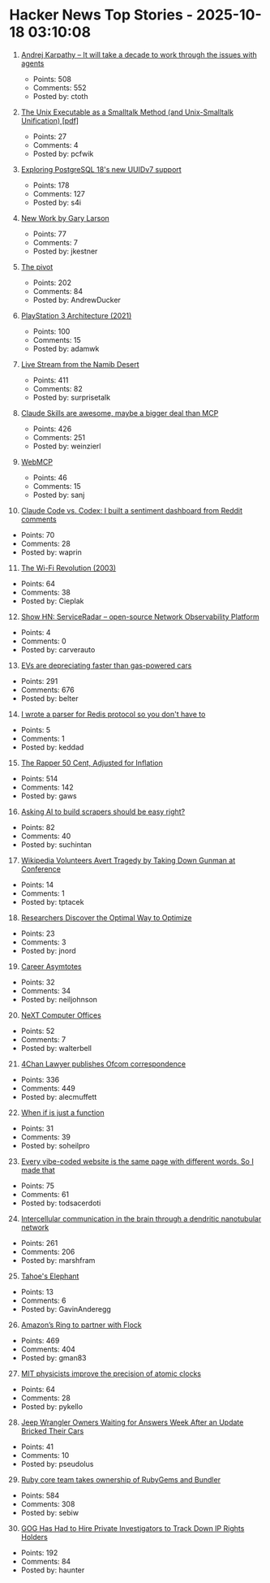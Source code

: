 # Hacker News Top Stories - 2025-10-18 03:10:08

1. [Andrej Karpathy – It will take a decade to work through the issues with agents](https://www.dwarkesh.com/p/andrej-karpathy)
   - Points: 508
   - Comments: 552
   - Posted by: ctoth

2. [The Unix Executable as a Smalltalk Method (and Unix-Smalltalk Unification) [pdf]](https://programmingmadecomplicated.wordpress.com/wp-content/uploads/2025/10/onward25-jakubovic.pdf)
   - Points: 27
   - Comments: 4
   - Posted by: pcfwik

3. [Exploring PostgreSQL 18's new UUIDv7 support](https://aiven.io/blog/exploring-postgresql-18-new-uuidv7-support)
   - Points: 178
   - Comments: 127
   - Posted by: s4i

4. [New Work by Gary Larson](https://www.thefarside.com/new-stuff)
   - Points: 77
   - Comments: 7
   - Posted by: jkestner

5. [The pivot](https://www.antipope.org/charlie/blog-static/2025/10/the-pivot-1.html)
   - Points: 202
   - Comments: 84
   - Posted by: AndrewDucker

6. [PlayStation 3 Architecture (2021)](https://www.copetti.org/writings/consoles/playstation-3)
   - Points: 100
   - Comments: 15
   - Posted by: adamwk

7. [Live Stream from the Namib Desert](https://bookofjoe2.blogspot.com/2025/10/live-stream-from-namib-desert.html)
   - Points: 411
   - Comments: 82
   - Posted by: surprisetalk

8. [Claude Skills are awesome, maybe a bigger deal than MCP](https://simonwillison.net/2025/Oct/16/claude-skills/)
   - Points: 426
   - Comments: 251
   - Posted by: weinzierl

9. [WebMCP](https://github.com/jasonjmcghee/WebMCP)
   - Points: 46
   - Comments: 15
   - Posted by: sanj

10. [Claude Code vs. Codex: I built a sentiment dashboard from Reddit comments](https://www.aiengineering.report/p/claude-code-vs-codex-sentiment-analysis-reddit)
   - Points: 70
   - Comments: 28
   - Posted by: waprin

11. [The Wi-Fi Revolution (2003)](https://www.wired.com/2003/05/wifirevolution/)
   - Points: 64
   - Comments: 38
   - Posted by: Cieplak

12. [Show HN: ServiceRadar – open-source Network Observability Platform](https://github.com/carverauto/serviceradar)
   - Points: 4
   - Comments: 0
   - Posted by: carverauto

13. [EVs are depreciating faster than gas-powered cars](https://restofworld.org/2025/ev-depreciation-blusmart-collapse/)
   - Points: 291
   - Comments: 676
   - Posted by: belter

14. [I wrote a parser for Redis protocol so you don't have to](https://neversleeps.moscow/publications/resp.html)
   - Points: 5
   - Comments: 1
   - Posted by: keddad

15. [The Rapper 50 Cent, Adjusted for Inflation](https://50centadjustedforinflation.com/)
   - Points: 514
   - Comments: 142
   - Posted by: gaws

16. [Asking AI to build scrapers should be easy right?](https://www.skyvern.com/blog/asking-ai-to-build-scrapers-should-be-easy-right/)
   - Points: 82
   - Comments: 40
   - Posted by: suchintan

17. [Wikipedia Volunteers Avert Tragedy by Taking Down Gunman at Conference](https://www.nytimes.com/2025/10/17/nyregion/wikipedia-conference-gunman.html)
   - Points: 14
   - Comments: 1
   - Posted by: tptacek

18. [Researchers Discover the Optimal Way to Optimize](https://www.quantamagazine.org/researchers-discover-the-optimal-way-to-optimize-20251013/)
   - Points: 23
   - Comments: 3
   - Posted by: jnord

19. [Career Asymtotes](https://molochinations.substack.com/p/career-asymptotes)
   - Points: 32
   - Comments: 34
   - Posted by: neiljohnson

20. [NeXT Computer Offices](https://archive.org/details/NeXTComputerOffices)
   - Points: 52
   - Comments: 7
   - Posted by: walterbell

21. [4Chan Lawyer publishes Ofcom correspondence](https://alecmuffett.com/article/117792)
   - Points: 336
   - Comments: 449
   - Posted by: alecmuffett

22. [When if is just a function](https://ryelang.org/blog/posts/if-as-function-blogpost-working-on-it_ver1/)
   - Points: 31
   - Comments: 39
   - Posted by: soheilpro

23. [Every vibe-coded website is the same page with different words. So I made that](https://vibe-coded.lol/)
   - Points: 75
   - Comments: 61
   - Posted by: todsacerdoti

24. [Intercellular communication in the brain through a dendritic nanotubular network](https://www.science.org/doi/10.1126/science.adr7403)
   - Points: 261
   - Comments: 206
   - Posted by: marshfram

25. [Tahoe's Elephant](https://eclecticlight.co/2025/10/12/last-week-on-my-mac-tahoes-elephant/)
   - Points: 13
   - Comments: 6
   - Posted by: GavinAnderegg

26. [Amazon’s Ring to partner with Flock](https://techcrunch.com/2025/10/16/amazons-ring-to-partner-with-flock-a-network-of-ai-cameras-used-by-ice-feds-and-police/)
   - Points: 469
   - Comments: 404
   - Posted by: gman83

27. [MIT physicists improve the precision of atomic clocks](https://news.mit.edu/2025/mit-physicists-improve-atomic-clocks-precision-1008)
   - Points: 64
   - Comments: 28
   - Posted by: pykello

28. [Jeep Wrangler Owners Waiting for Answers Week After an Update Bricked Their Cars](https://www.thedrive.com/news/jeep-wrangler-4xe-owners-still-waiting-for-answers-a-week-after-an-update-bricked-their-cars)
   - Points: 41
   - Comments: 10
   - Posted by: pseudolus

29. [Ruby core team takes ownership of RubyGems and Bundler](https://www.ruby-lang.org/en/news/2025/10/17/rubygems-repository-transition/)
   - Points: 584
   - Comments: 308
   - Posted by: sebiw

30. [GOG Has Had to Hire Private Investigators to Track Down IP Rights Holders](https://www.thegamer.com/gog-private-investigators-off-the-grid-ip-rights-holders/)
   - Points: 192
   - Comments: 84
   - Posted by: haunter

